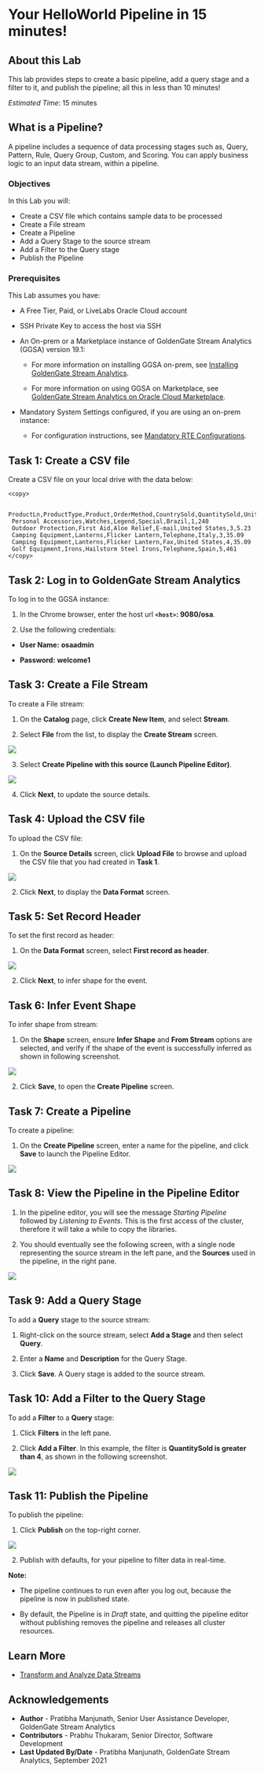 
# Your HelloWorld Pipeline in 15 minutes!

## About this Lab

This lab provides steps to create a basic pipeline, add a query stage and a filter to it, and publish the pipeline; all this in less than 10 minutes!

*Estimated Time*: 15 minutes

## What is a Pipeline?

A pipeline includes a sequence of data processing stages such as, Query, Pattern, Rule, Query Group, Custom, and Scoring. You can apply business logic to an input data stream, within a pipeline.

### Objectives
In this Lab you will:
- Create a CSV file which contains sample data to be processed
- Create a File stream
- Create a Pipeline
- Add a Query Stage to the source stream
- Add a Filter to the Query stage
- Publish the Pipeline

### **Prerequisites**
This Lab assumes you have:
- A Free Tier, Paid, or LiveLabs Oracle Cloud account
- SSH Private Key to access the host via SSH
- An On-prem or a Marketplace instance of GoldenGate Stream Analytics (GGSA) version 19.1:

    * For more information on installing GGSA on-prem, see [Installing GoldenGate Stream Analytics](https://docs.oracle.com/en/middleware/fusion-middleware/osa/19.1/install/how-install-goldengate-stream-analytics.html#GUID-13BC895D-6AD1-4398-98E2-B5BE5B14D26B).

    * For more information on using GGSA on Marketplace, see [GoldenGate Stream Analytics on Oracle Cloud Marketplace](https://docs.oracle.com/en/middleware/fusion-middleware/osa/19.1/osamp/getting-started-goldengate-stream-analytics-oci.html#GUID-B488861E-1C43-4177-A1F8-40F8E44754AD).

- Mandatory System Settings configured, if you are using an on-prem instance:

    * For configuration instructions, see [Mandatory RTE Configurations](https://docs.oracle.com/en/middleware/fusion-middleware/osa/19.1/using/configuring-runtime-environment.html#GUID-EB33DDFD-7444-434D-8944-059564A453FD).


## **Task 1:** Create a CSV file

Create a CSV file on your local drive with the data below:

```
<copy>

 ProductLn,ProductType,Product,OrderMethod,CountrySold,QuantitySold,UnitSalePrice
 Personal Accessories,Watches,Legend,Special,Brazil,1,240
 Outdoor Protection,First Aid,Aloe Relief,E-mail,United States,3,5.23
 Camping Equipment,Lanterns,Flicker Lantern,Telephone,Italy,3,35.09
 Camping Equipment,Lanterns,Flicker Lantern,Fax,United States,4,35.09
 Golf Equipment,Irons,Hailstorm Steel Irons,Telephone,Spain,5,461
</copy>

```

## **Task 2:** Log in to GoldenGate Stream Analytics

To log in to the GGSA instance:

1. In the Chrome browser, enter the host url **``<host>``: 9080/osa**.

2. Use the following credentials:

* **User Name:** **osaadmin**

* **Password:** **welcome1**

## **Task 3:** Create a File Stream

To create a File stream:

1. On the **Catalog** page, click **Create New Item**, and select **Stream**.

2. Select **File** from the list, to display the **Create Stream** screen.

 ![](./images/CreateStream.png "")

3. Select **Create Pipeline with this source (Launch Pipeline Editor)**.

 ![](./images/CreateStream2.png "")

4. Click **Next**, to update the source details.

## **Task 4:** Upload the CSV file

To upload the CSV file:

1. On the **Source Details** screen, click **Upload File** to browse and upload the CSV file that you had created in **Task 1**.

 ![](./images/fileupload.png "")

2. Click **Next**, to display the **Data Format** screen.

## **Task 5:** Set Record Header

To set the first record as header:

1. On the **Data Format** screen, select **First record as header**.

 ![](./images/filerecasfrmt.png "")

2. Click **Next**, to infer shape for the event.

## **Task 6:** Infer Event Shape

To infer shape from stream:

1. On the **Shape** screen, ensure **Infer Shape** and **From Stream** options are selected, and verify if the shape of the event is successfully inferred as shown in following screenshot.

 ![](./images/shape.png "")

2. Click **Save**, to open the **Create Pipeline** screen.

## **Task 7:** Create a Pipeline

To create a pipeline:

1. On the **Create Pipeline** screen, enter a name for the pipeline, and click **Save** to launch the Pipeline Editor.

 ![](./images/createpplne.png "")


## **Task 8:** View the Pipeline in the Pipeline Editor

1. In the pipeline editor, you will see the message *Starting Pipeline* followed by *Listening to Events*. This is the first access of the cluster, therefore it will take a while to copy the libraries.

2. You should eventually see the following screen, with a single node representing the source stream in the left pane, and the **Sources** used in the pipeline, in the right pane.

 ![](./images/pplneditor.png "")

## **Task 9:** Add a Query Stage

To add a **Query** stage to the source stream:

1. Right-click on the source stream, select **Add a Stage** and then select **Query**.

2. Enter a **Name** and **Description** for the Query Stage.

3. Click **Save**. A Query stage is added to the source stream.

## **Task 10:** Add a Filter to the Query Stage

To add a **Filter** to a **Query** stage:

1. Click **Filters** in the left pane.

2. Click **Add a Filter**. In this example, the filter is **QuantitySold is greater than 4**, as shown in the following screenshot.

 ![](./images/addquery.png "")

## **Task 11:** Publish the Pipeline

To publish the pipeline:

1. Click **Publish** on the top-right corner.

 ![](./images/pubpplne.png "")

2. Publish with defaults, for your pipeline to filter data in real-time.

**Note:**

* The pipeline continues to run even after you log out, because the pipeline is now in published state.

* By default, the Pipeline is in *Draft* state, and quitting the pipeline editor without publishing removes the pipeline and releases all cluster resources.


## Learn More

* [Transform and Analyze Data Streams](https://docs.oracle.com/en/middleware/fusion-middleware/osa/19.1/using/creating-pipeline-transform-and-analyze-data-streams.html#GUID-9DB9B57A-1095-4557-ACB9-816A696EB121)

## Acknowledgements
* **Author** - Pratibha Manjunath, Senior User Assistance Developer, GoldenGate Stream Analytics
* **Contributors** - Prabhu Thukaram, Senior Director, Software Development
* **Last Updated By/Date** - Pratibha Manjunath, GoldenGate Stream Analytics, September 2021
